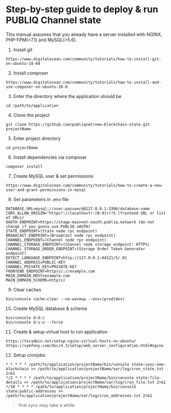 # Step-by-step guide to deploy & run PUBLIQ Channel state
This manual assumes that you already have a server installed with NGINX, PHP-FPM(>7.1) and MySQL(>5.6).
1. Install git
```
https://www.digitalocean.com/community/tutorials/how-to-install-git-on-ubuntu-18-04
```
2. Install composer
```
https://www.digitalocean.com/community/tutorials/how-to-install-and-use-composer-on-ubuntu-18-0
```
3. Enter the directory where the application should be
```
cd /path/to/application
```
4. Clone the project
```
git clone https://github.com/publiqnet/new-blockchain-state.git projectName
```
5. Enter project directory
```
cd projectName
```
6. Install dependencies via composer
```
composer install
```
7. Create MySQL user & set permissions
```
https://www.digitalocean.com/community/tutorials/how-to-create-a-new-user-and-grant-permissions-in-mysql
```
8. Set parameters in .env file
```
DATABASE_URL=mysql://user:password@127.0.0.1:3306/database-name
CORS_ALLOW_ORIGIN=^https?://localhost(:[0-9]+)?$ (frontend URL or list of URLs)
OAUTH_ENDPOINT=https://stage-mainnet-oauth.publiq.network (do not change if you gonna use PUBLIQ oAUTH)
STATE_ENDPOINT=(State node rpc endpoint)
BROADCAST_ENDPOINT=(Broadcast node rpc endpoint)
CHANNEL_ENDPOINT=(Channel node rpc endpoint)
CHANNEL_STORAGE_ENDPOINT=(Channel node storage endpoint: HTTPS)
CHANNEL_STORAGE_ORDER_ENDPOINT=(Storage Order Token Generator endpoint)
DETECT_LANGUAGE_ENDPOINT=http://127.0.0.1:44121/5/.01
CHANNEL_ADDRESS=PUBLIC-KEY
CHANNEL_PRIVATE_KEY=PRIVATE-KEY
FRONTEND_ENDPOINT=http(s)://example.com
MAIN_DOMAIN_HOST=example.com
MAIN_DOMAIN_SCHEME=http(s)
```
9. Clear caches
```
bin/console cache:clear --no-warmup --env=(prod|dev)
```
10. Create MySQL database & schema
```
bin/console d:d:c
bin/console d:s:u --force
```
11. Create & setup virtual host to run application
```
https://tecadmin.net/setup-nginx-virtual-hosts-on-ubuntu/
https://symfony.com/doc/4.3/setup/web_server_configuration.html#nginx
```
12. Setup cronjobs
```
* * * * * /path/to/application/projectName/bin/console state:sync-new-blockchain >> /path/to/application/projectName/var/log/cron_state.txt 2>&1
*/2 * * * * /path/to/application/projectName/bin/console state:file-details >> /path/to/application/projectName/var/log/cron_file.txt 2>&1
*/10 * * * * /path/to/application/projectName/bin/console state:public-addresses >> /path/to/application/projectName/var/log/cron_addresses.txt 2>&1
```
> first sync may take a while

